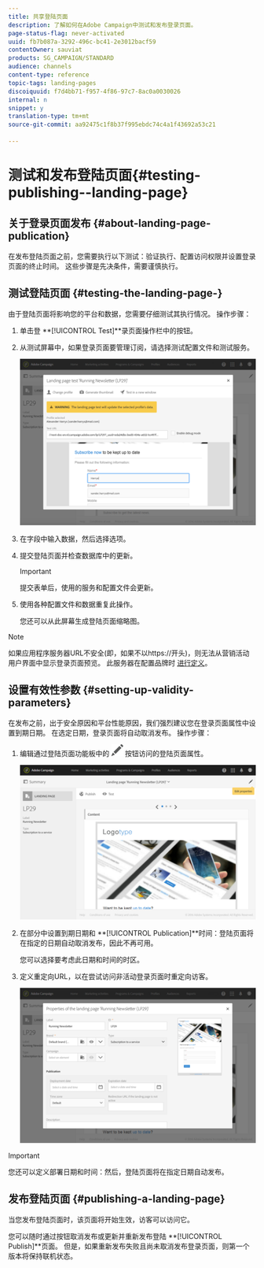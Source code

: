 ```yaml
---
title: 共享登陆页面
description: 了解如何在Adobe Campaign中测试和发布登录页面。
page-status-flag: never-activated
uuid: fb7b087a-3292-496c-bc41-2e3012bacf59
contentOwner: sauviat
products: SG_CAMPAIGN/STANDARD
audience: channels
content-type: reference
topic-tags: landing-pages
discoiquuid: f7d4bb71-f957-4f86-97c7-8ac0a0030026
internal: n
snippet: y
translation-type: tm+mt
source-git-commit: aa92475c1f8b37f995ebdc74c4a1f43692a53c21

---
```



# 测试和发布登陆页面{#testing-publishing--landing-page}

## 关于登录页面发布 {#about-landing-page-publication}

在发布登陆页面之前，您需要执行以下测试：验证执行、配置访问权限并设置登录页面的终止时间。 这些步骤是先决条件，需要谨慎执行。

## 测试登陆页面 {#testing-the-landing-page-}

由于登陆页面将影响您的平台和数据，您需要仔细测试其执行情况。 操作步骤：

1. 单击登 **[!UICONTROL Test]**录页面操作栏中的按钮。
1. 从测试屏幕中，如果登录页面要管理订阅，请选择测试配置文件和测试服务。

   ![](assets/lp_test_2.png)

1. 在字段中输入数据，然后选择选项。
1. 提交登陆页面并检查数据库中的更新。

   >[!IMPORTANT]
   >
   >提交表单后，使用的服务和配置文件会更新。

1. 使用各种配置文件和数据重复此操作。

   您还可以从此屏幕生成登陆页面缩略图。

>[!NOTE]
>
>如果应用程序服务器URL不安全(即，如果不以https://开头)，则无法从营销活动用户界面中显示登录页面预览。 此服务器在配置品牌时 [进行定义](../../administration/using/branding.md#configuring-and-using-brands)。

## 设置有效性参数 {#setting-up-validity-parameters}

在发布之前，出于安全原因和平台性能原因，我们强烈建议您在登录页面属性中设置到期日期。 在选定日期，登录页面将自动取消发布。 操作步骤：

1. 编辑通过登陆页面功能板中的 ![](assets/edit_darkgrey-24px.png) 按钮访问的登陆页面属性。

   ![](assets/lp_edit_properties_button.png)

1. 在部分中设置到期日期和 **[!UICONTROL Publication]**时间：登陆页面将在指定的日期自动取消发布，因此不再可用。

   您可以选择要考虑此日期和时间的时区。

1. 定义重定向URL，以在尝试访问非活动登录页面时重定向访客。

   ![](assets/lp_settings_general.png)

>[!IMPORTANT]
>
>您还可以定义部署日期和时间：然后，登陆页面将在指定日期自动发布。

## 发布登陆页面 {#publishing-a-landing-page}

当您发布登陆页面时，该页面将开始生效，访客可以访问它。

您可以随时通过按钮取消发布或更新并重新发布登陆 **[!UICONTROL Publish]**页面。 但是，如果重新发布失败且尚未取消发布登录页面，则第一个版本将保持联机状态。
